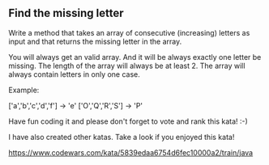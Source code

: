 Find the missing letter
--

Write a method that takes an array of consecutive (increasing) letters as input and that returns the missing letter in the array.

You will always get an valid array. And it will be always exactly one letter be missing. The length of the array will always be at least 2.
The array will always contain letters in only one case.

Example:

['a','b','c','d','f'] -> 'e'
['O','Q','R','S'] -> 'P'

Have fun coding it and please don't forget to vote and rank this kata! :-)

I have also created other katas. Take a look if you enjoyed this kata!


https://www.codewars.com/kata/5839edaa6754d6fec10000a2/train/java